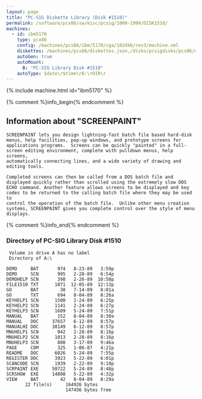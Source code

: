 ```yaml
---
layout: page
title: "PC-SIG Diskette Library (Disk #1510)"
permalink: /software/pcx86/sw/misc/pcsig/1000-1999/DISK1510/
machines:
  - id: ibm5170
    type: pcx86
    config: /machines/pcx86/ibm/5170/cga/1024kb/rev3/machine.xml
    diskettes: /machines/pcx86/diskettes.json,/disks/pcsigdisks/pcx86/diskettes.json
    autoGen: true
    autoMount:
      B: "PC-SIG Library Disk #1510"
    autoType: $date\r$time\rB:\rDIR\r
---
```


{% include machine.html id="ibm5170" %}

{% comment %}info_begin{% endcomment %}

## Information about "SCREENPAINT"

    SCREENPAINT lets you design lightning-fast batch file based hard-disk
    menus, help facilities, pop-up windows, and prototype screens for
    applications programs.  Screens can be quickly "painted" in a full-
    screen editing environment, complete with pulldown menus, help screens,
    automatically connecting lines, and a wide variety of drawing and
    editing tools.
    
    Completed screens can then be called from a DOS batch file and
    displayed quickly rather than scrolled using the extremely slow DOS
    ECHO command. Another feature allows screens to be displayed and key
    codes to be returned to the calling batch file where they may be used to
    control the operation of the batch file.  Unlike other menu creation
    systems, SCREENPAINT gives you complete control over the style of menu
    displays.
{% comment %}info_end{% endcomment %}


### Directory of PC-SIG Library Disk #1510

     Volume in drive A has no label
     Directory of A:\

    DEMO     BAT       974   8-23-89   3:59p
    DEMO     SCN       995   2-28-89   6:54p
    DEMOHELP SCN       398   2-26-89  10:58p
    FILE1510 TXT      1071  12-05-89  12:13p
    GO       BAT        38   7-14-89   8:01a
    GO       TXT       694   8-04-89   8:26a
    KEYHELP1 SCN      1500   2-24-89   6:25p
    KEYHELP2 SCN      1141   2-24-89   6:27p
    KEYHELP3 SCN      1609   5-24-89   7:51p
    MANUAL   BAT       152   8-04-89   8:30a
    MANUAL   DOC     37657   6-12-89   8:57p
    MANUALHI DOC     38149   6-12-89   8:57p
    MNUHELP1 SCN       942   2-28-89   8:16p
    MNUHELP2 SCN      1013   2-28-89   8:16p
    MNUHELP3 SCN       808   3-17-89   9:46a
    PAGE     COM       325   1-06-87   4:21p
    README   DOC      6026   5-24-89   7:55p
    REGISTER DOC      3923   5-22-89   6:01p
    SCANCODE SCN      1939   2-22-89   9:10p
    SCRPAINT EXE     50722   5-24-89   8:48p
    SCRSHOW  EXE     14808   5-22-89   4:32p
    VIEW     BAT        42   8-04-89   8:29a
           22 file(s)     164926 bytes
                          147456 bytes free
